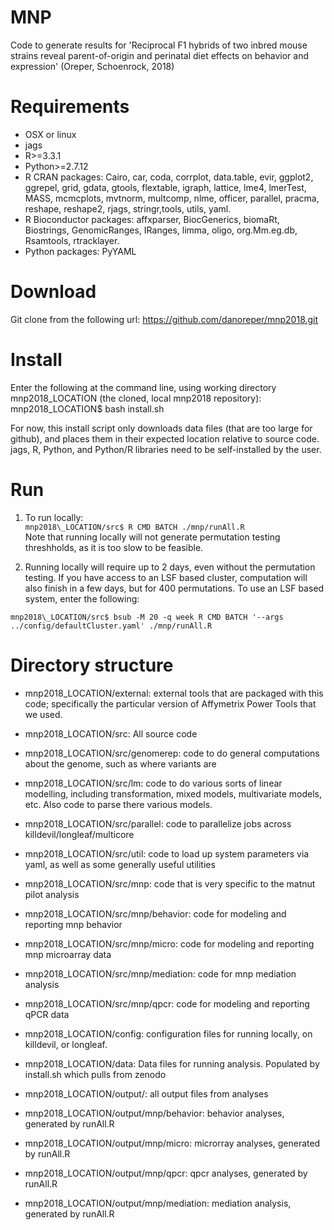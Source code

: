 # MNP
Code to generate results for 'Reciprocal F1 hybrids of two inbred mouse strains
reveal parent-of-origin and perinatal diet effects on behavior and expression' (Oreper, Schoenrock, 2018)


# Requirements
* OSX or linux
* jags
* R>=3.3.1
* Python>=2.7.12
* R CRAN packages: Cairo, car, coda, corrplot, data.table, evir, ggplot2, ggrepel, grid, gdata,  gtools, flextable, igraph, lattice, lme4, lmerTest, MASS,  mcmcplots,  mvtnorm, multcomp, nlme, officer, parallel, pracma, reshape, reshape2, rjags, stringr,tools, utils, yaml.
* R Bioconductor packages: affxparser, BiocGenerics, biomaRt, Biostrings, GenomicRanges, IRanges, limma, oligo, org.Mm.eg.db, Rsamtools, rtracklayer.
* Python packages: PyYAML


# Download
Git clone from the following url: https://github.com/danoreper/mnp2018.git

# Install
Enter the following at the command line, using working directory mnp2018\_LOCATION (the cloned, local mnp2018 repository):
mnp2018\_LOCATION\$ bash install.sh 

For now, this install script only downloads data files (that are too large for github), and places them in their expected location relative to source code. jags, R, Python, and Python/R libraries need to be self-installed by the user.


# Run
1. To run locally:  
```mnp2018\_LOCATION/src$ R CMD BATCH ./mnp/runAll.R```  
Note that running locally will not generate permutation testing threshholds, as it is too slow to be feasible.

2. Running locally will require up to 2 days, even without the permutation testing. If you have access to an LSF based cluster, computation will also finish in a few days, but for 400 permutations. To use an LSF based system, enter the following:  

```mnp2018\_LOCATION/src$ bsub -M 20 -q week R CMD BATCH '--args ../config/defaultCluster.yaml' ./mnp/runAll.R```


# Directory structure

* mnp2018\_LOCATION/external: external tools that are packaged with this code; specifically the particular version of Affymetrix Power Tools that we used. 
* mnp2018\_LOCATION/src: All source code
* mnp2018\_LOCATION/src/genomerep: code to do general computations about the genome, such as where variants are
* mnp2018\_LOCATION/src/lm: code to do various sorts of linear modelling, including transformation, mixed models, multivariate models, etc. Also code to parse there various models.
* mnp2018\_LOCATION/src/parallel: code to parallelize jobs across killdevil/longleaf/multicore
* mnp2018\_LOCATION/src/util: code to load up system parameters via yaml, as well as some generally useful utilities
* mnp2018\_LOCATION/src/mnp: code that is very specific to the matnut pilot analysis
* mnp2018\_LOCATION/src/mnp/behavior: code for modeling and reporting mnp behavior
* mnp2018\_LOCATION/src/mnp/micro: code for modeling and reporting mnp microarray data
* mnp2018\_LOCATION/src/mnp/mediation: code for mnp mediation analysis
* mnp2018\_LOCATION/src/mnp/qpcr: code for modeling and reporting qPCR data
* mnp2018\_LOCATION/config: configuration files for running locally, on killdevil, or longleaf.
* mnp2018\_LOCATION/data: Data files for running analysis. Populated by install.sh which pulls from zenodo

* mnp2018\_LOCATION/output/: all output files from analyses
* mnp2018\_LOCATION/output/mnp/behavior: behavior analyses, generated by runAll.R
* mnp2018\_LOCATION/output/mnp/micro: microrray analyses, generated by runAll.R
* mnp2018\_LOCATION/output/mnp/qpcr: qpcr analyses, generated by runAll.R
* mnp2018\_LOCATION/output/mnp/mediation: mediation analysis, generated by runAll.R


